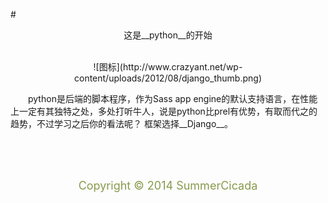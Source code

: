 #<center>这是__python__的开始</center>
<br/>

<center>![图标](http://www.crazyant.net/wp-content/uploads/2012/08/django_thumb.png)</center>

&emsp;&emsp;python是后端的脚本程序，作为Sass app engine的默认支持语言，在性能上一定有其独特之处，多处打听牛人，说是python比prel有优势，有取而代之的趋势，不过学习之后你的看法呢？
框架选择__Django__。

<br/>
<br/>
<br/>
<center><p style="color:#879a4c"><font size="4">Copyright &copy; 2014 SummerCicada</font></p></center>